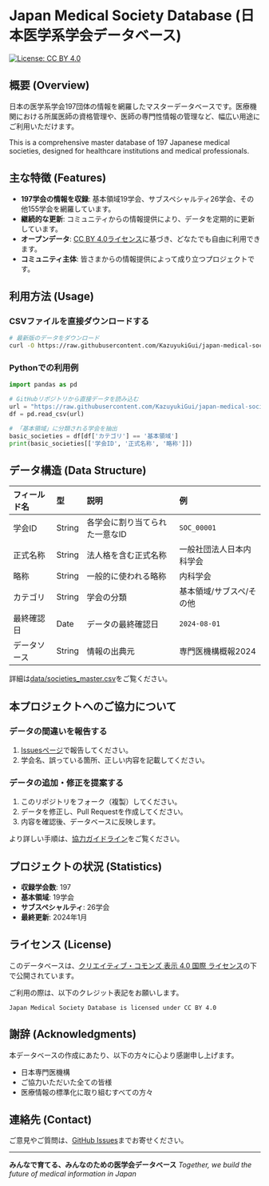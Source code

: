 # Japan Medical Society Database (日本医学系学会データベース)

[![License: CC BY 4.0](https://img.shields.io/badge/License-CC_BY_4.0-lightgrey.svg)](https://creativecommons.org/licenses/by/4.0/)

## 概要 (Overview)

日本の医学系学会197団体の情報を網羅したマスターデータベースです。医療機関における所属医師の資格管理や、医師の専門性情報の管理など、幅広い用途にご利用いただけます。

This is a comprehensive master database of 197 Japanese medical societies, designed for healthcare institutions and medical professionals.

## 主な特徴 (Features)

- **197学会の情報を収録**: 基本領域19学会、サブスペシャルティ26学会、その他155学会を網羅しています。
- **継続的な更新**: コミュニティからの情報提供により、データを定期的に更新しています。
- **オープンデータ**: [CC BY 4.0ライセンス](https://creativecommons.org/licenses/by/4.0/)に基づき、どなたでも自由に利用できます。
- **コミュニティ主体**: 皆さまからの情報提供によって成り立つプロジェクトです。

## 利用方法 (Usage)

### CSVファイルを直接ダウンロードする
```bash
# 最新版のデータをダウンロード
curl -O https://raw.githubusercontent.com/KazuyukiGui/japan-medical-society-database/main/data/societies_master.csv
```

### Pythonでの利用例
```python
import pandas as pd

# GitHubリポジトリから直接データを読み込む
url = "https://raw.githubusercontent.com/KazuyukiGui/japan-medical-society-database/main/data/societies_master.csv"
df = pd.read_csv(url)

# 「基本領域」に分類される学会を抽出
basic_societies = df[df['カテゴリ'] == '基本領域']
print(basic_societies[['学会ID', '正式名称', '略称']])
```

## データ構造 (Data Structure)

| フィールド名 | 型 | 説明 | 例 |
|:---|:---|:---|:---|
| 学会ID | String | 各学会に割り当てられた一意なID | `SOC_00001` |
| 正式名称 | String | 法人格を含む正式名称 | 一般社団法人日本内科学会 |
| 略称 | String | 一般的に使われる略称 | 内科学会 |
| カテゴリ | String | 学会の分類 | 基本領域/サブスペ/その他 |
| 最終確認日 | Date | データの最終確認日 | `2024-08-01` |
| データソース | String | 情報の出典元 | 専門医機構概報2024 |

詳細は[data/societies_master.csv](data/societies_master.csv)をご覧ください。

## 本プロジェクトへのご協力について

### データの間違いを報告する
1. [Issuesページ](https://github.com/KazuyukiGui/japan-medical-society-database/issues)で報告してください。
2. 学会名、誤っている箇所、正しい内容を記載してください。

### データの追加・修正を提案する
1. このリポジトリをフォーク（複製）してください。
2. データを修正し、Pull Requestを作成してください。
3. 内容を確認後、データベースに反映します。

より詳しい手順は、[協力ガイドライン](CONTRIBUTING.md)をご覧ください。

## プロジェクトの状況 (Statistics)

- **収録学会数**: 197
- **基本領域**: 19学会
- **サブスペシャルティ**: 26学会
- **最終更新**: 2024年1月

## ライセンス (License)

このデータベースは、[クリエイティブ・コモンズ 表示 4.0 国際 ライセンス](https://creativecommons.org/licenses/by/4.0/)の下で公開されています。

ご利用の際は、以下のクレジット表記をお願いします。
```
Japan Medical Society Database is licensed under CC BY 4.0
```

## 謝辞 (Acknowledgments)

本データベースの作成にあたり、以下の方々に心より感謝申し上げます。
- 日本専門医機構
- ご協力いただいた全ての皆様
- 医療情報の標準化に取り組むすべての方々

## 連絡先 (Contact)

ご意見やご質問は、[GitHub Issues](https://github.com/KazuyukiGui/japan-medical-society-database/issues)までお寄せください。

---

**みんなで育てる、みんなのための医学会データベース**
*Together, we build the future of medical information in Japan*